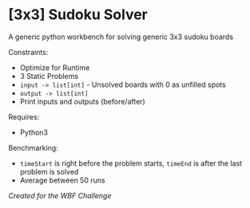 # [3x3] Sudoku Solver
A generic python workbench for solving generic 3x3 sudoku boards

Constraints:
- Optimize for Runtime
- 3 Static Problems
- `input -> list[int]` - Unsolved boards with 0 as unfilled spots
- `output -> list[int]`
- Print inputs and outputs (before/after)

Requires:
- Python3

Benchmarking:
- `timeStart` is right before the problem starts, `timeEnd` is after the last problem is solved
- Average between 50 runs


*Created for the WBF Challenge*
